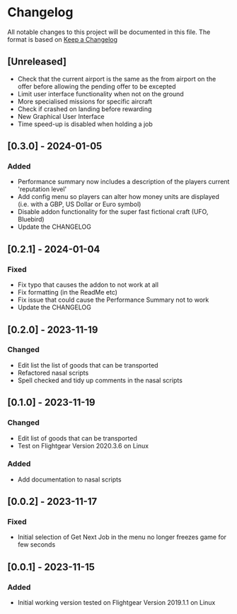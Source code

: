 # Changelog

All notable changes to this project will be documented in this file.
The format is based on [Keep a Changelog](https://keepachangelog.com/en/1.0.0/)

## [Unreleased]

- Check that the current airport is the same as the from airport on the offer before allowing the pending offer to be excepted
- Limit user interface functionality when not on the ground
- More specialised missions for specific aircraft
- Check if crashed on landing before rewarding
- New Graphical User Interface
- Time speed-up is disabled when holding a job

## [0.3.0] - 2024-01-05

### Added

- Performance summary now includes a description of the players current 'reputation level'
- Add config menu so players can alter how money units are displayed (i.e. with a GBP, US Dollar or Euro symbol)
- Disable addon functionality for the super fast fictional craft (UFO, Bluebird)
- Update the CHANGELOG

## [0.2.1] - 2024-01-04

### Fixed

- Fix typo that causes the addon to not work at all
- Fix formatting (in the ReadMe etc)
- Fix issue that could cause the Performance Summary not to work
- Update the CHANGELOG

## [0.2.0] - 2023-11-19

### Changed

- Edit list the list of goods that can be transported
- Refactored nasal scripts
- Spell checked and tidy up comments in the nasal scripts

## [0.1.0] - 2023-11-19

### Changed

- Edit list of goods that can be transported
- Test on Flightgear Version 2020.3.6 on Linux

### Added

- Add documentation to nasal scripts

## [0.0.2] - 2023-11-17

### Fixed

- Initial selection of Get Next Job in the menu no longer freezes game for few seconds

## [0.0.1] - 2023-11-15

### Added

- Initial working version tested on Flightgear Version 2019.1.1 on Linux
